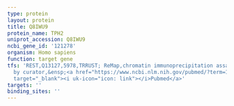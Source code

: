 ```yaml
---
type: protein
layout: protein
title: Q8IWU9
protein_name: TPH2
uniprot_accession: Q8IWU9
ncbi_gene_id: '121278'
organism: Homo sapiens
function: target gene
tfs: 'REST,Q13127,5978,TRRUST; ReMap,chromatin immunoprecipitation assay; inferred
  by curator,&ensp;<a href="https://www.ncbi.nlm.nih.gov/pubmed/?term=17613521%5Buid%5D"
  target="_blank"><i uk-icon="icon: link"></i>Pubmed</a>'
targets: ''
binding_sites: ''
---
```

